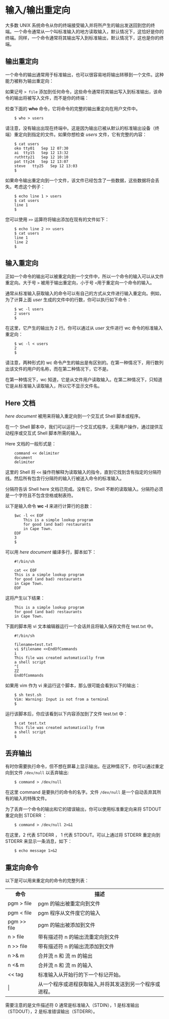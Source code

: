 # 输入/输出重定向

大多数 UNIX 系统命令从你的终端接受输入并将所产生的输出发送回​​到您的终端。一个命令通常从一个叫标准输入的地方读取输入，默认情况下，这恰好是你的终端。同样，一个命令通常将其输出写入到标准输出，默认情况下，这也是你的终端。

## 输出重定向

一个命令的输出通常用于标准输出，也可以很容易地将输出转移到一个文件。这种能力被称为输出重定向：

如果记号 `> file` 添加到任何命令，这些命令通常将其输出写入到标准输出，该命令的输出将被写入文件，而不是你的终端：

检查下面的 **who** 命令，它将命令的完整的输出重定向在用户文件中。

```
    $ who > users
```

请注意，没有输出出现在终端中。这是因为输出已被从默认的标准输出设备（终端）重定向到指定的文件。如果你想检查 *users* 文件，它有完整的内容：

```
    $ cat users
    oko tty01   Sep 12 07:30
    ai  tty15   Sep 12 13:32
    ruthtty21   Sep 12 10:10
    pat tty24   Sep 12 13:07
    steve   tty25   Sep 12 13:03
    $
```

如果命令输出重定向到一个文件，该文件已经包含了一些数据，这些数据将会丢失。考虑这个例子：

```
    $ echo line 1 > users
    $ cat users
    line 1
    $
```

您可以使用 `>>` 运算符将输出添加在现有的文件如下：

```
    $ echo line 2 >> users
    $ cat users
    line 1
    line 2
    $
```

## 输入重定向

正如一个命令的输出可以被重定向到一个文件中，所以一个命令的输入可以从文件重定向。大于号 `>` 被用于输出重定向，小于号 `<`用于重定向一个命令的输入。

通常从标准输入获取输入的命令可以有自己的方式从文件进行输入重定向。例如，为了计算上面 *user* 生成的文件中的行数，你可以执行如下命令：

```
    $ wc -l users
    2 users
    $
```

在这里，它产生的输出为 2 行。你可以通过从 *user* 文件进行 wc 命令的标准输入重定向：

```
    $ wc -l < users
    2
    $
```

请注意，两种形式的 wc 命令产生的输出是有区别的。在第一种情况下，用行数列出该文件的用户的名称，而在第二种情况下，它不是。

在第一种情况下，wc 知道，它是从文件用户读取输入。在第二种情况下，只知道它是从标准输入读取输入，所以它不显示文件名。

## Here 文档

*here document*  被用来将输入重定向到一个交互式 Shell 脚本或程序。

在一个 Shell 脚本中，我们可以运行一个交互式程序，无需用户操作，通过提供互动程序或交互式 Shell 脚本所需的输入。

Here 文档的一般形式是：

```
    command << delimiter
    document
    delimiter
```

这里的 Shell 将 `<<` 操作符解释为读取输入的指令，直到它找到含有指定的分隔符线。然后所有包含行分隔符的输入行被送入命令的标准输入。

分隔符告诉 Shell here 文档已完成。没有它，Shell 不断的读取输入。分隔符必须是一个字符且不包含空格或制表符。

以下是输入命令 **wc -l**  来进行计算行的总数：

```
    $wc -l << EOF
    	This is a simple lookup program 
    	for good (and bad) restaurants
    	in Cape Town.
    EOF
    3
    $
```

可以用 *here document* 编译多行，脚本如下：

```
    #!/bin/sh
    
    cat << EOF
    This is a simple lookup program 
    for good (and bad) restaurants
    in Cape Town.
    EOF	
```

这将产生以下结果：

```
    This is a simple lookup program
    for good (and bad) restaurants
    in Cape Town.
```

下面的脚本用 vi 文本编辑器运行一个会话并且将输入保存文件在 test.txt 中。

```
    #!/bin/sh
    
    filename=test.txt
    vi $filename <<EndOfCommands
    i
    This file was created automatically from
    a shell script
    ^[
    ZZ
    EndOfCommands
```

如果用 vim 作为 vi 来运行这个脚本，那么很可能会看到以下的输出：

```
    $ sh test.sh
    Vim: Warning: Input is not from a terminal
    $
```

运行该脚本后，你应该看到以下内容添加到了文件 test.txt 中：

```
    $ cat test.txt
    This file was created automatically from
    a shell script
    $
```

## 丢弃输出

有时你需要执行命令，但不想在屏幕上显示输出。在这种情况下，你可以通过重定向到文件 `/dev/null` 以丢弃输出:

```
    $ command > /dev/null
```

在这里 command 是要执行的命令的名字。文件 `/dev/null` 是一个自动丢弃其所有的输入的特殊文件。

为了丢弃一个命令的输出和它的错误输出，你可以使用标准重定向来将 STDOUT 重定向到 STDERR ：

```
    $ command > /dev/null 2>&1
```

在这里，2 代表 STDERR ， 1 代表 STDOUT。可以上通过将 STDERR 重定向到 STDERR 来显示一条消息，如下：

```
    $ echo message 1>&2
```

## 重定向命令

以下是可以用来重定向的命令的完整列表：

<table>
	<tr><th>命令</th><th>描述</th></tr>
	<tr><td>pgm > file</td><td>pgm 的输出被重定向到文件</td></tr>
	<tr><td>pgm < file</td><td>pgm 程序从文件度它的输入</td></tr>
	<tr><td>pgm >> file</td><td>pgm 的输出被添加到文件</td></tr>
	<tr><td>n > file</td><td>带有描述符 n 的输出流重定向到文件</td></tr>
	<tr><td>n >> file</td><td>带有描述符 n 的输出流添加到文件</td></tr>
	<tr><td>n >& m</td><td>合并流 n 和 流 m 的输出</td></tr>
	<tr><td>n <& m</td><td>合并流 n 和 流 m 的输入</td></tr>
	<tr><td><< tag </td><td>标准输入从开始行的下一个标记开始。</td></tr>
	<tr><td>|</td><td>从一个程序或进程获取输入,并将其发送到另一个程序或进程。</td></tr>
</table>

需要注意的是文件描述符 0 通常是标准输入（STDIN），1 是标准输出（STDOUT），2 是标准错误输出（STDERR）。
